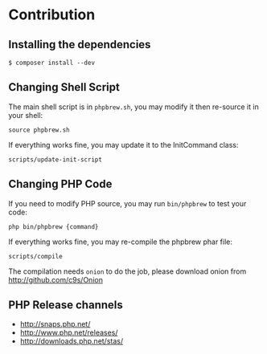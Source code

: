 Contribution
================


Installing the dependencies
-----------------------------

    $ composer install --dev


Changing Shell Script
---------------------

The main shell script is in `phpbrew.sh`, you may modify it then re-source it in your shell:

    source phpbrew.sh

If everything works fine, you may update it to the InitCommand class:

    scripts/update-init-script


Changing PHP Code
-----------------

If you need to modify PHP source, you may run `bin/phpbrew` to test your code:

    php bin/phpbrew {command}

If everything works fine, you may re-compile the phpbrew phar file:

    scripts/compile

The compilation needs `onion` to do the job, please download onion from http://github.com/c9s/Onion



PHP Release channels
--------------------

- http://snaps.php.net/
- http://www.php.net/releases/
- http://downloads.php.net/stas/


